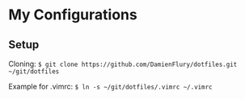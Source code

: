 # My Configurations

## Setup

Cloning:
```$ git clone https://github.com/DamienFlury/dotfiles.git ~/git/dotfiles```

Example for .vimrc:
```$ ln -s ~/git/dotfiles/.vimrc ~/.vimrc```

